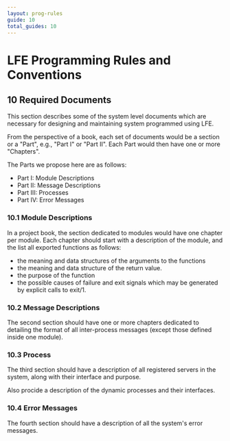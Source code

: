 ```yaml
---
layout: prog-rules
guide: 10
total_guides: 10
---
```

# LFE Programming Rules and Conventions

## 10 Required Documents

This section describes some of the system level documents which are
necessary for designing and maintaining system programmed using LFE.

From the perspective of a book, each set of documents would be a section or
a "Part", e.g., "Part I" or "Part II". Each Part would then have one or more
"Chapters".

The Parts we propose here are as follows:

* Part I: Module Descriptions
* Part II: Message Descriptions
* Part III: Processes
* Part IV: Error Messages

### 10.1 Module Descriptions

In a project book, the section dedicated to modules would have one chapter
per module. Each chapter should start with a description of the module, and
the list all exported functions as follows:

* the meaning and data structures of the arguments to the functions
* the meaning and data structure of the return value.
* the purpose of the function
* the possible causes of failure and exit signals which may be generated by
  explicit calls to exit/1.

### 10.2 Message Descriptions

The second section should have one or more chapters dedicated to detailing
the format of all inter-process messages (except those defined inside one
module).

### 10.3 Process

The third section should have a description of all registered servers in the
system, along with their interface and purpose.

Also procide a description of the dynamic processes and their interfaces.

### 10.4 Error Messages

The fourth section should have a description of all the system's error
messages.

